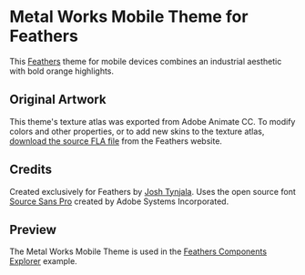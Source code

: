 # Metal Works Mobile Theme for Feathers

This [Feathers](http://feathersui.com/) theme for mobile devices combines an industrial aesthetic with bold orange highlights.

## Original Artwork

This theme's texture atlas was exported from Adobe Animate CC. To modify colors and other properties, or to add new skins to the texture atlas, [download the source FLA file](http://feathersui.com/help/theme-sources.html) from the Feathers website.

## Credits

Created exclusively for Feathers by [Josh Tynjala](http://twitter.com/joshtynjala). Uses the open source font [Source Sans Pro](https://github.com/adobe/Source-Sans-Pro) created by Adobe Systems Incorporated.

## Preview

The Metal Works Mobile Theme is used in the [Feathers Components Explorer](http://feathersui.com/examples/components-explorer/) example.